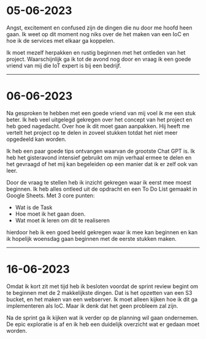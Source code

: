 # 05-06-2023

Angst, excitement en confused zijn de dingen die nu door me hoofd heen gaan. Ik weet op dit moment nog niks over de het maken van een IoC en hoe ik de services met elkaar ga koppelen.

Ik moet mezelf herpakken en rustig beginnen met het ontleden van het project. Waarschijnlijk ga ik tot de avond nog door en vraag ik een goede vriend van mij die IoT expert is bij een bedrijf.

---

# 06-06-2023

Na gesproken te hebben met een goede vriend van mij voel ik me een stuk beter. Ik heb veel uitgelegd gekregen over het concept van het project en heb goed nagedacht. Over hoe ik dit moet gaan aanpakken. Hij heeft me vertelt het project op te delen in zoveel stukken totdat het niet meer opgedeeld kan worden.

Ik heb een paar goede tips ontvangen waarvan de grootste Chat GPT is. Ik heb het gisteravond intensief gebruikt om mijn verhaal ermee te delen en het gevraagd of het mij kan begeleiden op een manier dat ik er zelf ook van leer.
 
 Door de vraag te stellen heb ik inzicht gekregen waar ik eerst mee moest beginnen. Ik heb alles ontleed uit de opdracht en een To Do List gemaakt in Google Sheets. Met 3 core punten:
 - Wat is de Task
 - Hoe moet ik het gaan doen.
 - Wat moet ik leren om dit te realiseren
 
 hierdoor heb ik een goed beeld gekregen waar ik mee kan beginnen en kan ik hopelijk woensdag gaan beginnen met de eerste stukken maken.

 ---
 
 # 16-06-2023
 
 Omdat ik kort zit met tijd heb ik besloten voordat de sprint review begint om te beginnen met de 2 makkelijkste dingen. Dat is het opzetten van een S3 bucket, en het maken van een webserver. Ik moet alleen kijken hoe ik dit ga implementeren als IoC. Maar ik denk dat het geen probleem zal zijn.

 Na de sprint ga ik kijken wat ik verder op de planning wil gaan ondernemen. De epic exploratie is af en ik heb een duidelijk overzicht wat er gedaan moet worden.

 